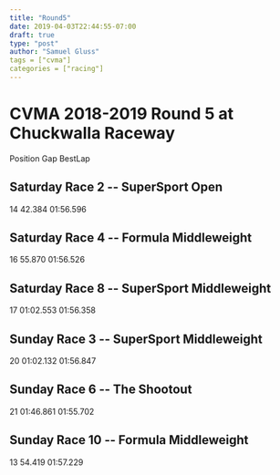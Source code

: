 ```yaml
---
title: "Round5"
date: 2019-04-03T22:44:55-07:00
draft: true
type: "post"
author: "Samuel Gluss"
tags = ["cvma"]
categories = ["racing"]
---
```


# **CVMA 2018-2019 Round 5 at Chuckwalla Raceway**

<!--more-->  

Position Gap BestLap

## **Saturday Race 2 -- SuperSport Open**
14	42.384	01:56.596

## **Saturday Race 4 -- Formula Middleweight**
16	55.870	01:56.526

## **Saturday Race 8 -- SuperSport Middleweight**
17	01:02.553	01:56.358




## **Sunday Race 3 -- SuperSport Middleweight**
20	01:02.132	01:56.847

## **Sunday Race 6 -- The Shootout**
21	01:46.861	01:55.702

## **Sunday Race 10 -- Formula Middleweight**
13	54.419	01:57.229	

